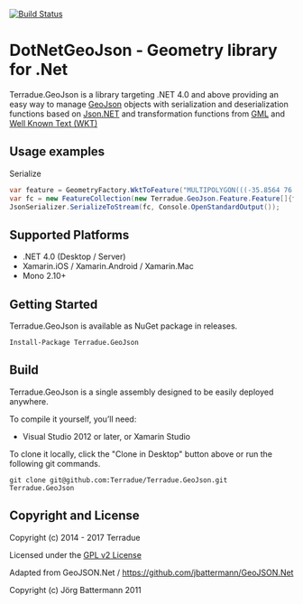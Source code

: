 [![Build Status](https://build.terradue.com/buildStatus/icon?job=DotNetGeoJson/develop)](https://build.terradue.com/job/DotNetGeoJson/job/develop/)

# DotNetGeoJson - Geometry library for .Net

Terradue.GeoJson is a library targeting .NET 4.0 and above providing an easy
way to manage [GeoJson](http://en.wikipedia.org/wiki/GeoJSON) objects with serialization and deserialization functions based on [Json.NET](https://github.com/JamesNK/Newtonsoft.Json)
and transformation functions from [GML](http://en.wikipedia.org/wiki/Geography_Markup_Language) and [Well Known Text (WKT)](http://en.wikipedia.org/wiki/Well-known_text)

## Usage examples

Serialize 

```c#
var feature = GeometryFactory.WktToFeature("MULTIPOLYGON(((-35.8564 76.3201,-24.3168 86.6627,-35.8318 86.7731,-47.6561 86.7495,-58.8572 86.5946,-66.4273 86.4019,-75.1745 86.0612,-82.4096 85.6457,-88.3271 85.1747,-94.2379 84.5298,-98.0433 83.9814,-102.611 83.1211,-106.698 82.0776,-109.452 81.1601,-112.048 80.071,-114.95 78.4909,-117.401 76.7308,-119.334 74.9554,-120.913 73.1694,-122.124 71.539,-123.467 69.4122,-124.777 66.9507,-126.041 64.1534,-127.137 61.3499,-128.164 58.3761,-129.332 54.5695,-131.148 47.7685,-133.199 38.9534,-140.184 5.21524,-143.393 -9.14381,-145.178 -16.2998,-146.908 -22.6017,-148.621 -28.2163,-150.479 -33.6374,-152.391 -38.5343,-154.348 -42.9085,-156.51 -47.0827,-158.823 -50.8932,-161.17 -54.1839,-163.769 -57.269,-166.662 -60.1427,-169.7 -62.6524,-146.91 -66.483,-145.417 -63.0394,-143.765 -58.4344,-142.267 -53.4868,-140.824 -48.0312,-139.403 -42.0658,-137.976 -35.5891,-132.316 -8.07001,-129.522 4.79458,-128.027 11.1346,-126.549 16.963,-125.087 22.2781,-123.592 27.245,-121.827 32.5203,-119.965 37.4381,-118.139 41.672,-116.314 45.3893,-114.333 48.914,-112.169 52.2423,-109.92 55.2151,-107.466 57.9885,-105.12 60.2592,-102.436 62.4837,-99.3325 64.65,-96.4819 66.3306,-92.9457 68.0854,-89.5209 69.5039,-85.63 70.8476,-81.6291 71.9901,-76.6541 73.141,-72.0977 73.9842,-66.5 74.7977,-60.9886 75.4017,-55.0708 75.8679,-48.1172 76.2077,-41.6493 76.3417,-35.8564 76.3201)))");
var fc = new FeatureCollection(new Terradue.GeoJson.Feature.Feature[]{feature}.ToList());
JsonSerializer.SerializeToStream(fc, Console.OpenStandardOutput());
```

## Supported Platforms

* .NET 4.0 (Desktop / Server)
* Xamarin.iOS / Xamarin.Android / Xamarin.Mac
* Mono 2.10+

## Getting Started

Terradue.GeoJson is available as NuGet package in releases.

```
Install-Package Terradue.GeoJson
```

## Build

Terradue.GeoJson is a single assembly designed to be easily deployed anywhere. 

To compile it yourself, you’ll need:

* Visual Studio 2012 or later, or Xamarin Studio

To clone it locally, click the "Clone in Desktop" button above or run the 
following git commands.

```
git clone git@github.com:Terradue/Terradue.GeoJson.git Terradue.GeoJson
```

## Copyright and License

Copyright (c) 2014 - 2017 Terradue

Licensed under the [GPL v2 License](https://github.com/Terradue.GeoJson/Terradue.GeoJson/blob/master/LICENSE.txt)

Adapted from GeoJSON.Net / https://github.com/jbattermann/GeoJSON.Net

Copyright (c) Jörg Battermann 2011
